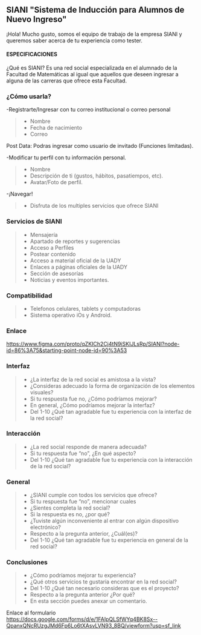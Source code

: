 ## SIANI "Sistema de Inducción para Alumnos de Nuevo Ingreso"

¡Hola! Mucho gusto, somos el equipo de trabajo de la empresa SIANI y queremos saber acerca de tu experiencia como tester.

#### ESPECIFICACIONES

¿Qué es SIANI? Es una red social especializada en el alumnado de la Facultad de Matemáticas al igual que aquellos que deseen ingresar a alguna de las carreras que ofrece esta Facultad. 

### ¿Cómo usarla? 
-Registrarte/Ingresar con tu correo institucional o correo personal
> - Nombre 
> - Fecha de nacimiento 
> - Correo

Post Data: Podras ingresar como usuario de invitado (Funciones limitadas).

-Modificar tu perfil con tu información personal.
> - Nombre 
> - Descripción de ti (gustos, hábitos, pasatiempos, etc).
> - Avatar/Foto de perfil.

-¡Navegar! 
> - Disfruta de los multiples servicios que ofrece SIANI

### Servicios de SIANI
> - Mensajería 
> - Apartado de reportes y sugerencias
> - Acceso a Perfiles 
> - Postear contenido 
> - Acceso a material oficial de la UADY
> - Enlaces a páginas oficiales de la UADY
> - Sección de asesorías
> - Noticias y eventos importantes.

### Compatibilidad 
> - Telefonos celulares, tablets y computadoras
> - Sistema operativo iOs y Android.

### Enlace
https://www.figma.com/proto/qZKICh2Cj4tN9iSKIJLsRp/SIANI?node-id=86%3A75&starting-point-node-id=90%3A53

### Interfaz
> - ¿La interfaz de la red social es amistosa a la vista?
> - ¿Consideras adecuado la forma de organización de los elementos visuales?
> - Si tu respuesta fue no, ¿Cómo podríamos mejorar?
> - En general, ¿Cómo podríamos mejorar la interfaz?
> - Del 1-10 ¿Qué tan agradable fue tu experiencia con la interfaz de la red social?

### Interacción
> - ¿La red social responde de manera adecuada?
> - Si tu respuesta fue “no”, ¿En qué aspecto?
> - Del 1-10 ¿Qué tan agradable fue tu experiencia con la interacción de la red social?

### General
> - ¿SIANI cumple con todos los servicios que ofrece?
> - Si tu respuesta fue “no”, mencionar cuales
> - ¿Sientes completa la red social?
> - Si la respuesta es no, ¿por qué?
> - ¿Tuviste algún inconveniente al entrar con algún dispositivo electrónico?
> - Respecto a la pregunta anterior, ¿Cuál(es)?
> - Del 1-10 ¿Qué tan agradable fue tu experiencia en general de la red social?

### Conclusiones
> - ¿Cómo podríamos mejorar tu experiencia?
> - ¿Qué otros servicios te gustaria encontrar en la red social?
> - Del 1-10 ¿Qué tan necesario consideras que es el proyecto?
> - Respecto a la pregunta anterior ¿Por qué?
> - En esta sección puedes anexar un comentario.

Enlace al formulario 
https://docs.google.com/forms/d/e/1FAIpQLSfWYq4BK8Sx--QpanxQNcRUzgJMd6Fp6Lo6tXAsvLVN93_8BQ/viewform?usp=sf_link
